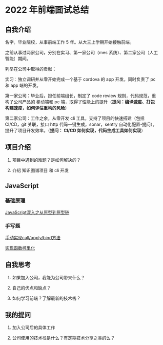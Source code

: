 # 2022 年前端面试总结

## 自我介绍

名字，毕业院校，从事前端工作 5 年。从大三上学期开始接触前端。

之前从事过两家公司，分别在实习、第一家公司（mes 系统）、第二家公司（人工智能）期间。

列举在公司中取得的贡献：

实习：独立调研并从零开始完成一个基于 cordova 的 app 开发。同时负责了 pc 和 app 端的开发。

第一家公司：毕业后，担任前端组长，制定了 code review 规则，代码规范，重构了公司产品的 移动端和 pc 端，取得了性能上的提升（**提问：编译速度、打包构建速度，如何评估重构的风险**）

第二家公司：工作之余，从零开发 cli 工具。支持了项目的快速搭建（包括 CI/CD，git 关联，接口 http 代码一键生成，sonar，sentry 自动化配置-提问），提升了项目开发效率。（**提问： CI/CD 如何实现，代码生成工具如何实现**）

## 项目介绍

1. 项目中遇到的难题？是如何解决的？

2. 介绍 知识图谱项目 和 cli 开发

## JavaScript

### 基础原理

[JavaScript深入之从原型到原型链](https://github.com/mqyqingfeng/Blog/issues/2)

### 手写题

[手动实现call/apply/bind方法]()

[实现函数柯里化]()

## 自我思考

1. 如果加入公司，我能为公司带来什么？

2. 自己的优点和缺点？

3. 如何学习前端？了解最新的技术栈？

## 我的提问

1. 加入公司后的具体工作

2. 公司使用的技术栈是什么？有定期技术分享之类的么？
